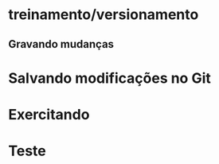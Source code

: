 # treinamento/versionamento
## Gravando mudanças

# Salvando modificações no Git
# Exercitando
# Teste
